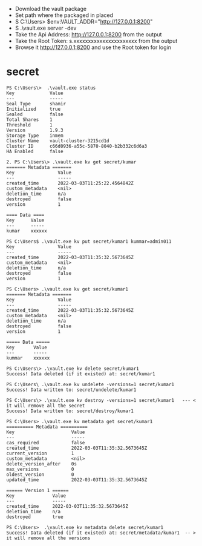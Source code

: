 - Download the vault package 
- Set path where the packaged in placed 
- S C:\Users\> $env:VAULT_ADDR="http://127.0.0.1:8200"
- S .\vault.exe server -dev
- Take the Api Address: http://127.0.0.1:8200 from the output
- Take the Root Token: s.xxxxxxxxxxxxxxxxxxxxxx from the output
- Browse it http://127.0.0.1:8200 and use the Root token for login

# secret 
```
PS C:\Users\>  .\vault.exe status
Key             Value
---             -----
Seal Type       shamir
Initialized     true
Sealed          false
Total Shares    1
Threshold       1
Version         1.9.3
Storage Type    inmem
Cluster Name    vault-cluster-3215cd1d
Cluster ID      c66d0936-a55c-5870-8040-b2b332c6d6a3
HA Enabled      false
```
```
2. PS C:\Users\> .\vault.exe kv get secret/kumar
======= Metadata =======
Key                Value
---                -----
created_time       2022-03-03T11:25:22.4564842Z
custom_metadata    <nil>
deletion_time      n/a
destroyed          false
version            1

==== Data ====
Key      Value
---      -----
kumar    xxxxxx
```

```
PS C:\Users$ .\vault.exe kv put secret/kumar1 kummar=admin011
Key                Value
---                -----
created_time       2022-03-03T11:35:32.5673645Z
custom_metadata    <nil>
deletion_time      n/a
destroyed          false
version            1
```
```
PS C:\Users> .\vault.exe kv get secret/kumar1
======= Metadata =======
Key                Value
---                -----
created_time       2022-03-03T11:35:32.5673645Z
custom_metadata    <nil>
deletion_time      n/a
destroyed          false
version            1

===== Data =====
Key       Value
---       -----
kummar    xxxxxx
```
```
PS C:\Users\> .\vault.exe kv delete secret/kumar1 
Success! Data deleted (if it existed) at: secret/kumar1
```
```
PS C:\Users\ .\vault.exe kv undelete -versions=1 secret/kumar1 
Success! Data written to: secret/undelete/kumar1
```
```
PS C:\Users\> .\vault.exe kv destroy -versions=1 secret/kumar1   --- < it will remove all the secret 
Success! Data written to: secret/destroy/kumar1
```
```
PS C:\Users> .\vault.exe kv metadata get secret/kumar1
========== Metadata ==========
Key                     Value
---                     -----
cas_required            false
created_time            2022-03-03T11:35:32.5673645Z
current_version         1
custom_metadata         <nil>
delete_version_after    0s
max_versions            0
oldest_version          0
updated_time            2022-03-03T11:35:32.5673645Z

====== Version 1 ======
Key              Value
---              -----
created_time     2022-03-03T11:35:32.5673645Z
deletion_time    n/a
destroyed        true
```

```
PS C:\Users>  .\vault.exe kv metadata delete secret/kumar1 
Success! Data deleted (if it existed) at: secret/metadata/kumar1  -- > it will remove all the versions 
